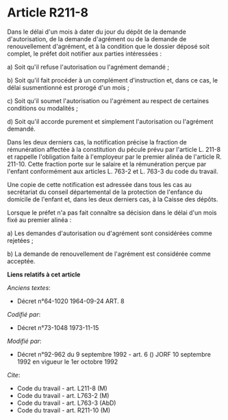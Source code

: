 # Article R211-8

Dans le délai d'un mois à dater du jour du dépôt de la demande d'autorisation, de la demande d'agrément ou de la demande de
renouvellement d'agrément, et à la condition que le dossier déposé soit complet, le préfet doit notifier aux parties
intéressées :

a) Soit qu'il refuse l'autorisation ou l'agrément demandé ;

b) Soit qu'il fait procéder à un complément d'instruction et, dans ce cas, le délai susmentionné est prorogé d'un mois ;

c) Soit qu'il soumet l'autorisation ou l'agrément au respect de certaines conditions ou modalités ;

d) Soit qu'il accorde purement et simplement l'autorisation ou l'agrément demandé.

Dans les deux derniers cas, la notification précise la fraction de rémunération affectée à la constitution du pécule prévu
par l'article L. 211-8 et rappelle l'obligation faite à l'employeur par le premier alinéa de l'article R. 211-10. Cette
fraction porte sur le salaire et la rémunération perçue par l'enfant conformément aux articles L. 763-2 et L. 763-3 du code
du travail.

Une copie de cette notification est adressée dans tous les cas au secrétariat du conseil départemental de la protection de
l'enfance du domicile de l'enfant et, dans les deux derniers cas, à la Caisse des dépôts.

Lorsque le préfet n'a pas fait connaître sa décision dans le délai d'un mois fixé au premier alinéa :

a) Les demandes d'autorisation ou d'agrément sont considérées comme rejetées ;

b) La demande de renouvellement de l'agrément est considérée comme acceptée.

**Liens relatifs à cet article**

_Anciens textes_:

  - Décret n°64-1020 1964-09-24 ART. 8

_Codifié par_:

  - Décret n°73-1048 1973-11-15

_Modifié par_:

  - Décret n°92-962 du 9 septembre 1992 - art. 6 () JORF 10 septembre 1992 en vigueur le 1er octobre 1992

_Cite_:

  - Code du travail - art. L211-8 (M)
  - Code du travail - art. L763-2 (M)
  - Code du travail - art. L763-3 (AbD)
  - Code du travail - art. R211-10 (M)
